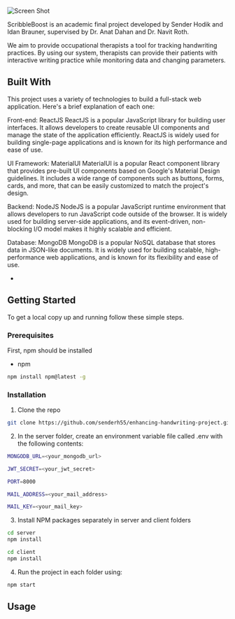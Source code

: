   ![Screen Shot](client/public/favicon.ico)

ScribbleBoost is an academic final project developed by Sender Hodik and Idan Brauner, supervised by Dr. Anat Dahan and Dr. Navit Roth.

We aim to provide occupational therapists a tool for tracking handwriting practices. By using our system, therapists can provide their patients with interactive writing practice while monitoring data and changing parameters.

## Built With

This project uses a variety of technologies to build a full-stack web application. Here's a brief explanation of each one:

Front-end: ReactJS
ReactJS is a popular JavaScript library for building user interfaces. It allows developers to create reusable UI components and manage the state of the application efficiently. ReactJS is widely used for building single-page applications and is known for its high performance and ease of use.

UI Framework: MaterialUI
MaterialUI is a popular React component library that provides pre-built UI components based on Google's Material Design guidelines. It includes a wide range of components such as buttons, forms, cards, and more, that can be easily customized to match the project's design.

Backend: NodeJS
NodeJS is a popular JavaScript runtime environment that allows developers to run JavaScript code outside of the browser. It is widely used for building server-side applications, and its event-driven, non-blocking I/O model makes it highly scalable and efficient.

Database: MongoDB
MongoDB is a popular NoSQL database that stores data in JSON-like documents. It is widely used for building scalable, high-performance web applications, and is known for its flexibility and ease of use.

* []()

## Getting Started

To get a local copy up and running follow these simple steps.

### Prerequisites

First, npm should be installed

* npm

```sh
npm install npm@latest -g
```

### Installation

1. Clone the repo

```sh
git clone https://github.com/senderh55/enhancing-handwriting-project.git
```
2. In the server folder, create an environment variable file called .env with the following contents:
```sh
MONGODB_URL=<your_mongodb_url>

JWT_SECRET=<your_jwt_secret>

PORT=8000

MAIL_ADDRESS=<your_mail_address>

MAIL_KEY=<your_mail_key>
```

3. Install NPM packages separately in server and client folders
```sh
cd server
npm install
```
```sh
cd client
npm install
```
4. Run the project in each folder using:
```sh
npm start
```



## Usage

